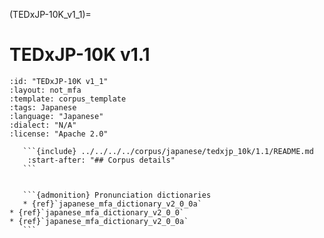 
(TEDxJP-10K_v1_1)=
# TEDxJP-10K v1.1

``````{corpus} TEDxJP-10K v1.1
:id: "TEDxJP-10K v1_1"
:layout: not_mfa
:template: corpus_template
:tags: Japanese
:language: "Japanese"
:dialect: "N/A"
:license: "Apache 2.0"

   ```{include} ../../../../corpus/japanese/tedxjp_10k/1.1/README.md
    :start-after: "## Corpus details"
   ```


   ```{admonition} Pronunciation dictionaries
   * {ref}`japanese_mfa_dictionary_v2_0_0a`
* {ref}`japanese_mfa_dictionary_v2_0_0`
* {ref}`japanese_mfa_dictionary_v2_0_0a`
   ```
``````

